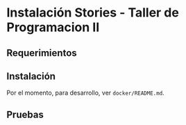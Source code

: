 # Instalación Stories - Taller de Programacion II

## Requerimientos

## Instalación

Por el momento, para desarrollo, ver `docker/README.md`.

## Pruebas